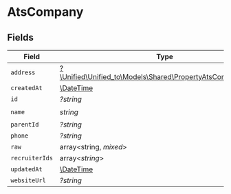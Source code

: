 # AtsCompany


## Fields

| Field                                                                                                            | Type                                                                                                             | Required                                                                                                         | Description                                                                                                      |
| ---------------------------------------------------------------------------------------------------------------- | ---------------------------------------------------------------------------------------------------------------- | ---------------------------------------------------------------------------------------------------------------- | ---------------------------------------------------------------------------------------------------------------- |
| `address`                                                                                                        | [?\Unified\Unified_to\Models\Shared\PropertyAtsCompanyAddress](../../Models/Shared/PropertyAtsCompanyAddress.md) | :heavy_minus_sign:                                                                                               | N/A                                                                                                              |
| `createdAt`                                                                                                      | [\DateTime](https://www.php.net/manual/en/class.datetime.php)                                                    | :heavy_minus_sign:                                                                                               | N/A                                                                                                              |
| `id`                                                                                                             | *?string*                                                                                                        | :heavy_minus_sign:                                                                                               | N/A                                                                                                              |
| `name`                                                                                                           | *string*                                                                                                         | :heavy_check_mark:                                                                                               | N/A                                                                                                              |
| `parentId`                                                                                                       | *?string*                                                                                                        | :heavy_minus_sign:                                                                                               | N/A                                                                                                              |
| `phone`                                                                                                          | *?string*                                                                                                        | :heavy_minus_sign:                                                                                               | N/A                                                                                                              |
| `raw`                                                                                                            | array<string, *mixed*>                                                                                           | :heavy_minus_sign:                                                                                               | N/A                                                                                                              |
| `recruiterIds`                                                                                                   | array<*string*>                                                                                                  | :heavy_minus_sign:                                                                                               | N/A                                                                                                              |
| `updatedAt`                                                                                                      | [\DateTime](https://www.php.net/manual/en/class.datetime.php)                                                    | :heavy_minus_sign:                                                                                               | N/A                                                                                                              |
| `websiteUrl`                                                                                                     | *?string*                                                                                                        | :heavy_minus_sign:                                                                                               | N/A                                                                                                              |